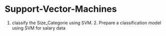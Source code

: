 # Support-Vector-Machines
1. classify the Size_Categorie using SVM. 2. Prepare a classification model using SVM for salary data
